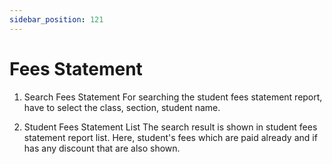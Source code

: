 ```yaml
---
sidebar_position: 121
---
```

 
# Fees Statement
1. Search Fees Statement
For searching the student fees statement report, have to select the class, section, student name.

2. Student Fees Statement List
The search result is shown in student fees statement report list. Here, student's fees which are paid already and if has any discount that are also shown.